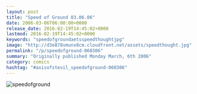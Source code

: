 ```yaml
---
layout: post
title: "Speed of Ground 03.06.06"
date: 2006-03-06T06:00:00+0000
release_date: 2016-02-19T14:45:02+0000
lastmod: 2016-02-19T14:45:02+0000
keywords: "speedofgroundaetsspeedthoughtjpg"
image: "http://d3e878vmunx8cm.cloudfront.net/assets/speedthought.jpg"
permalink: "/p/speedofground-060306"
summary: "Originally published Monday March, 6th 2006"
category: comics
hashtag: "#axisofstevil_speedofground-060306"
---
```


![speedofground](http://d3e878vmunx8cm.cloudfront.net/assets/speedthought.jpg)

